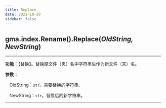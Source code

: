 ```yaml
---
title: Replace
date: 2021-10-30
sidebar: false
---
```


## gma.index.Rename().**Replace**(*OldString, NewString*)

---

**功能：**【替换】。替换原文件（夹）名中字符串后作为新文件（夹）名。

**参数：** 

&emsp;OldString：`str`。需要替换的字符串。

&emsp;NewString：`str`。替换后的新字符串。

---


